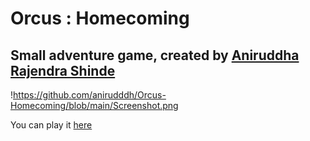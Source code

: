 # Orcus : Homecoming

## Small adventure game, created by <a href="https://linktr.ee/Anirudddh">Aniruddha Rajendra Shinde</a>
!https://github.com/anirudddh/Orcus-Homecoming/blob/main/Screenshot.png

You can play it <a href="https://bit.ly/OrcusHomeComing">here</a>
